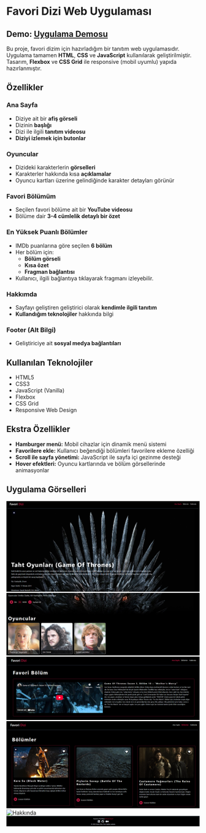 # Favori Dizi Web Uygulaması

## Demo: [Uygulama Demosu](https://favoridizi.netlify.app/)

Bu proje, favori dizim için hazırladığım bir tanıtım web uygulamasıdır. Uygulama tamamen **HTML**, **CSS** ve **JavaScript** kullanılarak geliştirilmiştir. Tasarım, **Flexbox** ve **CSS Grid** ile responsive (mobil uyumlu) yapıda hazırlanmıştır.

## Özellikler

### Ana Sayfa

- Diziye ait bir **afiş görseli**
- Dizinin **başlığı**
- Dizi ile ilgili **tanıtım videosu**
- **Diziyi izlemek için butonlar**

### Oyuncular

- Dizideki karakterlerin **görselleri**
- Karakterler hakkında kısa **açıklamalar**
- Oyuncu kartları üzerine gelindiğinde karakter detayları görünür

### Favori Bölümüm

- Seçilen favori bölüme ait bir **YouTube videosu**
- Bölüme dair **3-4 cümlelik detaylı bir özet**

### En Yüksek Puanlı Bölümler

- IMDb puanlarına göre seçilen **6 bölüm**
- Her bölüm için:
  - **Bölüm görseli**
  - **Kısa özet**
  - **Fragman bağlantısı**
- Kullanıcı, ilgili bağlantıya tıklayarak fragmanı izleyebilir.

### Hakkımda

- Sayfayı geliştiren geliştirici olarak **kendimle ilgili tanıtım**
- **Kullandığım teknolojiler** hakkında bilgi

### Footer (Alt Bilgi)

- Geliştiriciye ait **sosyal medya bağlantıları**

## Kullanılan Teknolojiler

- HTML5
- CSS3
- JavaScript (Vanilla)
- Flexbox
- CSS Grid
- Responsive Web Design

## Ekstra Özellikler

- **Hamburger menü:** Mobil cihazlar için dinamik menü sistemi
- **Favorilere ekle:** Kullanıcı beğendiği bölümleri favorilere ekleme özelliği
- **Scroll ile sayfa yönetimi:** JavaScript ile sayfa içi gezinme desteği
- **Hover efektleri:** Oyuncu kartlarında ve bölüm görsellerinde animasyonlar

## Uygulama Görselleri

![Ana Sayfa](/images/anasayfa.png)
![Oyuncular](/images/oyuncular.png)
![Favori Bölümler](/images/Favori%20Bölüm.png)
![Bölümler](/images/bölümler.png)
![Hakkında](/images/hakkında.png)
![Footer](/images/footer.png)
